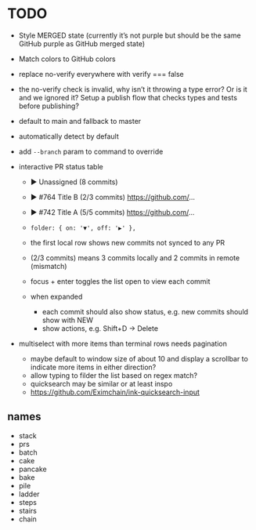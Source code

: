 # TODO

- Style MERGED state (currently it’s not purple but should be the same GitHub purple as GitHub merged state)
- Match colors to GitHub colors

- replace no-verify everywhere with verify === false
- the no-verify check is invalid, why isn’t it throwing a type error? Or is it and we ignored it? Setup a publish flow that checks types and tests before publishing?



- default to main and fallback to master
- automatically detect by default
- add `--branch` param to command to override


- interactive PR status table
  - ▶ Unassigned (8 commits)
  - ▶ #764 Title B (2/3 commits)  https://github.com/...
  - ▶ #742 Title A (5/5 commits)  https://github.com/...

  - `folder: { on: '▼', off: '▶' },`
  - the first local row shows new commits not synced to any PR
  - (2/3 commits) means 3 commits locally and 2 commits in remote (mismatch)
  - focus + enter toggles the list open to view each commit
  - when expanded
    - each commit should also show status, e.g. new commits should show with NEW
    - show actions, e.g. Shift+D -> Delete


- multiselect with more items than terminal rows needs pagination
  - maybe default to window size of about 10 and display a scrollbar to indicate more items in either direction?
  - allow typing to filder the list based on regex match?
  - quicksearch may be similar or at least inspo
  - https://github.com/Eximchain/ink-quicksearch-input

## names

- stack
- prs
- batch
- cake
- pancake
- bake
- pile
- ladder
- steps
- stairs
- chain
